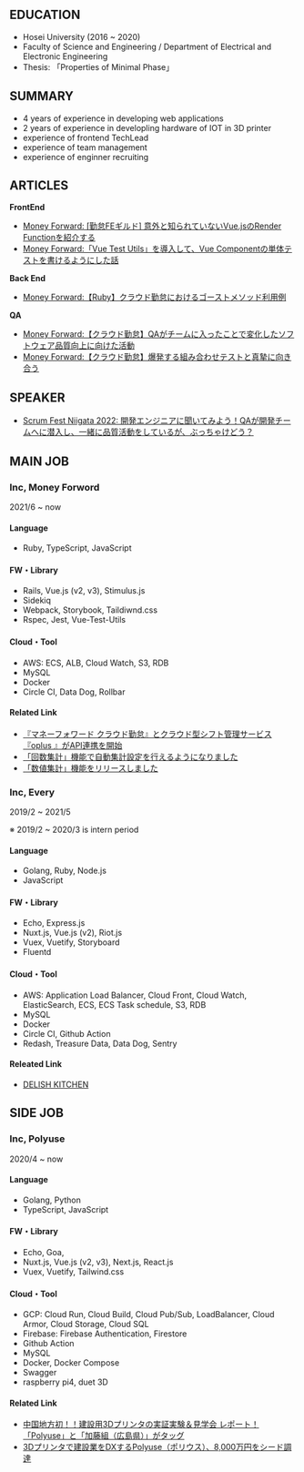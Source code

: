 
## EDUCATION
- Hosei University (2016 ~ 2020)
- Faculty of Science and Engineering / Department of Electrical and Electronic Engineering 
- Thesis: 「Properties of Minimal Phase」
  

## SUMMARY

- 4 years of experience in developing web applications
- 2 years of experience in developling hardware of IOT in 3D printer
- experience of frontend TechLead
- experience of team management
- experience of enginner recruiting



## ARTICLES
**FrontEnd**
- [Money Forward: [勤怠FEギルド] 意外と知られていないVue.jsのRender Functionを紹介する](https://moneyforward.com/engineers_blog/2022/07/28/introduce-render-function/)
- [Money Forward:「Vue Test Utils」を導入して、Vue Componentの単体テストを書けるようにした話](https://moneyforward.com/engineers_blog/2021/12/17/vue-test-utils/)

**Back End**
- [Money Forward:【Ruby】クラウド勤怠におけるゴーストメソッド利用例](https://moneyforward.com/engineers_blog/2022/03/17/ghost-method-for-attendance/)

**QA**
- [Money Forward:【クラウド勤怠】QAがチームに入ったことで変化したソフトウェア品質向上に向けた活動](https://moneyforward.com/engineers_blog/2022/06/02/quality-improvement-with-qae/)
- [Money Forward:【クラウド勤怠】爆発する組み合わせテストと真摯に向き合う](https://moneyforward.com/engineers_blog/2022/05/17/face-to-combinational-testing/)

## SPEAKER
- [Scrum Fest Niigata 2022: 開発エンジニアに聞いてみよう！QAが開発チームへに潜入し、一緒に品質活動をしているが、ぶっちゃけどう？](https://confengine.com/conferences/scrum-fest-niigata-2022/proposal/16455/qa)

## MAIN JOB

### Inc, Money Forword

2021/6 ~ now

#### Language
- Ruby, TypeScript, JavaScript

#### FW・Library
- Rails, Vue.js (v2, v3), Stimulus.js
- Sidekiq
- Webpack, Storybook, Taildiwnd.css
- Rspec, Jest, Vue-Test-Utils

#### Cloud・Tool
- AWS: ECS, ALB, Cloud Watch, S3, RDB
- MySQL
- Docker
- Circle CI, Data Dog, Rollbar

#### Related Link
- [『マネーフォワード クラウド勤怠』とクラウド型シフト管理サービス『oplus 』がAPI連携を開始](https://prtimes.jp/main/html/rd/p/000000865.000008962.html)
- [「回数集計」機能で自動集計設定を行えるようになりました](https://biz.moneyforward.com/support/attendance/news/new-feature/20220519.html)
- [「数値集計」機能をリリースしました](https://biz.moneyforward.com/support/attendance/news/new-feature/20211217.html)


### Inc, Every

2019/2 ~ 2021/5

※ 2019/2 ~ 2020/3 is intern period

#### Language
- Golang, Ruby, Node.js
- JavaScript

#### FW・Library
- Echo, Express.js
- Nuxt.js, Vue.js (v2), Riot.js
- Vuex, Vuetify, Storyboard
- Fluentd

#### Cloud・Tool
- AWS: Application Load Balancer, Cloud Front, Cloud Watch, ElasticSearch, ECS, ECS Task schedule, S3, RDB
- MySQL
- Docker
- Circle CI, Github Action
- Redash, Treasure Data, Data Dog, Sentry

#### Releated Link
- [DELISH KITCHEN](https://delishkitchen.tv/)


## SIDE JOB

### Inc, Polyuse

2020/4 ~ now

#### Language
- Golang, Python
- TypeScript, JavaScript

#### FW・Library
- Echo, Goa, 
- Nuxt.js, Vue.js (v2, v3), Next.js, React.js
- Vuex, Vuetify, Tailwind.css

#### Cloud・Tool
- GCP: Cloud Run, Cloud Build, Cloud Pub/Sub, LoadBalancer, Cloud Armor, Cloud Storage, Cloud SQL
- Firebase: Firebase Authentication, Firestore
- Github Action
- MySQL
- Docker, Docker Compose
- Swagger
- raspberry pi4, duet 3D


#### Related Link
- [中国地方初！！建設用3Dプリンタの実証実験＆見学会 レポート！「Polyuse」と「加藤組（広島県）」がタッグ](https://digital-construction.jp/column/318)
- [3Dプリンタで建設業をDXするPolyuse（ポリウス）、8,000万円をシード調達](https://thebridge.jp/2021/04/polyuse-seed-round-funding?fbclid=IwAR2If4jbob5lILWe0At5eumIN2kE2CbKjfK75zConkb0gBSQa2CIeMn8rAM)
